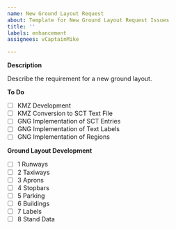 ```yaml
---
name: New Ground Layout Request
about: Template for New Ground Layout Request Issues
title: ''
labels: enhancement
assignees: vCaptainMike

---
```


**Description**

Describe the requirement for a new ground layout.

**To Do**

- [ ] KMZ Development
- [ ] KMZ Conversion to SCT Text File
- [ ] GNG Implementation of SCT Entries
- [ ] GNG Implementation of Text Labels
- [ ] GNG Implementation of Regions

**Ground Layout Development**

- [ ] 1 Runways
- [ ] 2 Taxiways
- [ ] 3 Aprons
- [ ] 4 Stopbars
- [ ] 5 Parking
- [ ] 6 Buildings
- [ ] 7 Labels
- [ ] 8 Stand Data
